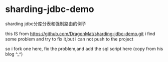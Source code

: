 # sharding-jdbc-demo
sharding jdbc分库分表和强制路由的例子


this IS from https://github.com/DragonMat/sharding-jdbc-demo.git
i find some problem and try to fix it,but i can not push to the project

so i fork one here, fix the problem,and add the sql script here (copy from his blog ^_^)

